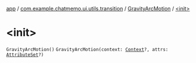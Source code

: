 [app](../../index.md) / [com.example.chatmemo.ui.utils.transition](../index.md) / [GravityArcMotion](index.md) / [&lt;init&gt;](./-init-.md)

# &lt;init&gt;

`GravityArcMotion()`
`GravityArcMotion(context: `[`Context`](https://developer.android.com/reference/android/content/Context.html)`?, attrs: `[`AttributeSet`](https://developer.android.com/reference/android/util/AttributeSet.html)`?)`